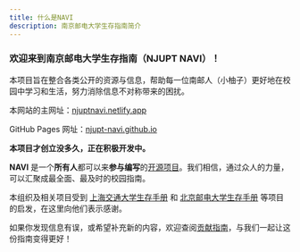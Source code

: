 ```yaml
---
title: 什么是NAVI
description: 南京邮电大学生存指南简介
---
```

### 欢迎来到南京邮电大学生存指南（NJUPT NAVI）！

本项目旨在整合各类公开的资源与信息，帮助每一位南邮人（小柚子）更好地在校园中学习和生活，努力消除信息不对称带来的困扰。

本网站的主网址：[njuptnavi.netlify.app](https://njuptnavi.netlify.app/)

GitHub Pages 网址：[njupt-navi.github.io](https://njupt-navi.github.io/)

**本项目才创立没多久，正在积极开发中。**

**NAVI** 是一个**所有人**都可以来**参与编写**的[开源项目](https://github.com/NJUPT-NAVI/NJUPT-Survival-Guide)。我们相信，通过众人的力量，可以汇聚成最全面、最及时的校园指南。

本组织及相关项目受到 [上海交通大学生存手册](https://survivesjtu.gitbook.io/survivesjtumanual) 和
[北京邮电大学生存手册](https://guide.byrdocs.org/) 等项目的启发，在这里向他们表示感谢。

如果你发现信息有误，或希望补充新的内容，欢迎查阅[贡献指南](/contribution/contribution)，与我们一起让这份指南变得更好！


